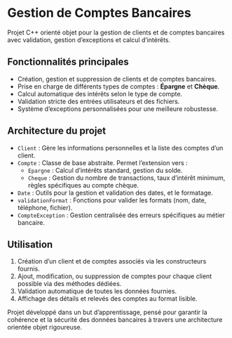 # Gestion de Comptes Bancaires

Projet C++ orienté objet pour la gestion de clients et de comptes bancaires avec validation, gestion d’exceptions et calcul d’intérêts.

## Fonctionnalités principales

- Création, gestion et suppression de clients et de comptes bancaires.
- Prise en charge de différents types de comptes : **Épargne** et **Chèque**.
- Calcul automatique des intérêts selon le type de compte.
- Validation stricte des entrées utilisateurs et des fichiers.
- Système d’exceptions personnalisées pour une meilleure robustesse.

## Architecture du projet

- `Client` : Gère les informations personnelles et la liste des comptes d’un client.
- `Compte` : Classe de base abstraite. Permet l’extension vers :
    - `Epargne` : Calcul d’intérêts standard, gestion du solde.
    - `Cheque` : Gestion du nombre de transactions, taux d’intérêt minimum, règles spécifiques au compte chèque.
- `Date` : Outils pour la gestion et validation des dates, et le formatage.
- `validationFormat` : Fonctions pour valider les formats (nom, date, téléphone, fichier).
- `CompteException` : Gestion centralisée des erreurs spécifiques au métier bancaire.

## Utilisation

1. Création d’un client et de comptes associés via les constructeurs fournis.
2. Ajout, modification, ou suppression de comptes pour chaque client possible via des méthodes dédiées.
3. Validation automatique de toutes les données fournies.
4. Affichage des détails et relevés des comptes au format lisible.


Projet développé dans un but d’apprentissage, pensé pour garantir la cohérence et la sécurité des données bancaires à travers une architecture orientée objet rigoureuse.
